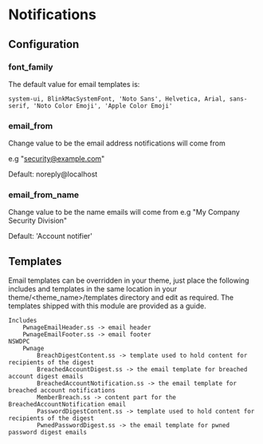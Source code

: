 # Notifications

## Configuration

### font_family

The default value for email templates is:

```
system-ui, BlinkMacSystemFont, 'Noto Sans', Helvetica, Arial, sans-serif, 'Noto Color Emoji', 'Apple Color Emoji'
```

### email_from


Change value to be the email address notifications will come from

e.g "security@example.com"

Default: noreply@localhost

### email_from_name

Change value to be the name emails will come from
e.g "My Company Security Division"

Default: 'Account notifier'

## Templates

Email templates can be overridden in your theme, just place the following includes and templates in the same location in your theme/<theme_name>/templates directory and edit as required. The templates shipped with this module are provided as a guide.

```
Includes
    PwnageEmailHeader.ss -> email header
    PwnageEmailFooter.ss -> email footer
NSWDPC
    Pwnage
        BreachDigestContent.ss -> template used to hold content for recipients of the digest
        BreachedAccountDigest.ss -> the email template for breached account digest emails
        BreachedAccountNotification.ss -> the email template for breached account notifications
        MemberBreach.ss -> content part for the BreachedAccountNotification email
        PasswordDigestContent.ss -> template used to hold content for recipients of the digest
        PwnedPasswordDigest.ss -> the email template for pwned password digest emails
```
